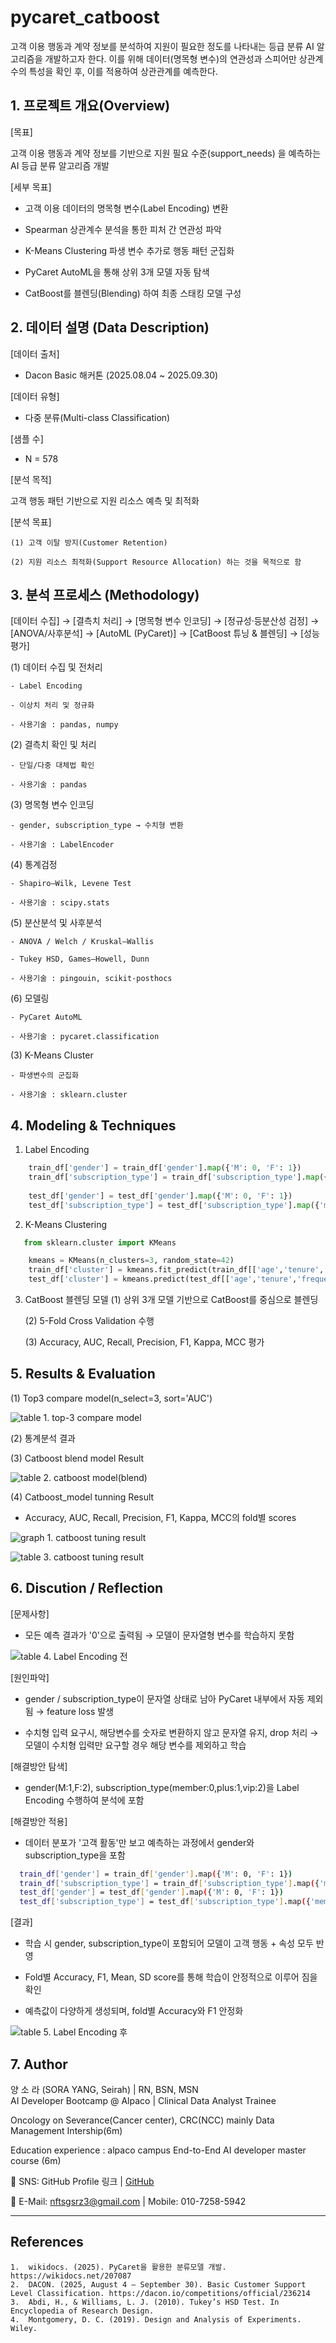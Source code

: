 # pycaret_catboost

고객 이용 행동과 계약 정보를 분석하여 지원이 필요한 정도를 나타내는 등급 분류 AI 알고리즘을 개발하고자 한다. 
이를 위해 데이터(명목형 변수)의 연관성과 스피어만 상관계수의 특성을 확인 후, 이를 적용하여 상관관계를 예측한다.   

## 1. 프로젝트 개요(Overview) 

[목표]
  
고객 이용 행동과 계약 정보를 기반으로 지원 필요 수준(support_needs) 을 예측하는 AI 등급 분류 알고리즘 개발
  
[세부 목표]
  - 고객 이용 데이터의 명목형 변수(Label Encoding) 변환
  
  - Spearman 상관계수 분석을 통한 피처 간 연관성 파악
	
  - K-Means Clustering 파생 변수 추가로 행동 패턴 군집화
	
  - PyCaret AutoML을 통해 상위 3개 모델 자동 탐색
	
  - CatBoost를 블렌딩(Blending) 하여 최종 스태킹 모델 구성
  
## 2. 데이터 설명 (Data Description)
[데이터 출처]

  - Dacon Basic 해커톤 (2025.08.04 ~ 2025.09.30)
   
[데이터 유형]
  
  - 다중 분류(Multi-class Classification)
  
[샘플 수]
  
  - N = 578
  
[분석 목적]
      
 고객 행동 패턴 기반으로 지원 리소스 예측 및 최적화

[분석 목표]

    (1) 고객 이탈 방지(Customer Retention)

    (2) 지원 리소스 최적화(Support Resource Allocation) 하는 것을 목적으로 함 

## 3. 분석 프로세스 (Methodology)

[데이터 수집] → [결측치 처리] → [명목형 변수 인코딩] → [정규성·등분산성 검정] → [ANOVA/사후분석] → [AutoML (PyCaret)] → [CatBoost 튜닝 & 블렌딩] → [성능 평가]
    
  (1) 데이터 수집 및 전처리 
    
    - Label Encoding 
    
    - 이상치 처리 및 정규화

    - 사용기술 : pandas, numpy
  
  (2) 결측치 확인 및 처리 
  
    - 단일/다중 대체법 확인

    - 사용기술 : pandas
  
  (3) 명목형 변수 인코딩

    - gender, subscription_type → 수치형 변환

    - 사용기술 : LabelEncoder
      
  (4) 통계검정

    - Shapiro–Wilk, Levene Test

    - 사용기술 : scipy.stats
      
  (5) 분산분석 및 사후분석

    - ANOVA / Welch / Kruskal–Wallis

    - Tukey HSD, Games–Howell, Dunn

    - 사용기술 : pingouin, scikit-posthocs
      
  (6) 모델링

    - PyCaret AutoML

    - 사용기술 : pycaret.classification
      
  (3) K-Means Cluster

    - 파생변수의 군집화 
    
    - 사용기술 : sklearn.cluster

  
## 4. Modeling & Techniques
 1) Label Encoding
```python  
    train_df['gender'] = train_df['gender'].map({'M': 0, 'F': 1})
    train_df['subscription_type'] = train_df['subscription_type'].map({'member': 0, 'plus': 1, 'vip': 2})
    
    test_df['gender'] = test_df['gender'].map({'M': 0, 'F': 1})
    test_df['subscription_type'] = test_df['subscription_type'].map({'member': 0, 'plus': 1, 'vip': 2}) 
```

 2) K-Means Clustering
```python
   from sklearn.cluster import KMeans

    kmeans = KMeans(n_clusters=3, random_state=42)
    train_df['cluster'] = kmeans.fit_predict(train_df[['age','tenure','frequent','payment_interval','contract_length','after_interaction']])
    test_df['cluster'] = kmeans.predict(test_df[['age','tenure','frequent','payment_interval','contract_length','after_interaction']])
```

 3)  CatBoost 블렌딩 모델
    (1)	상위 3개 모델 기반으로 CatBoost를 중심으로 블렌딩

	  (2)	5-Fold Cross Validation 수행

	  (3)	Accuracy, AUC, Recall, Precision, F1, Kappa, MCC 평가
    

    
## 5. Results & Evaluation
 (1) Top3 compare model(n_select=3, sort='AUC')
  
  ![table 1. top-3 compare model](https://github.com/seirah-yang/pycaret_catboost/blob/main/top3_model.png)

 (2) 통계분석 결과 
 
 (3) Catboost blend model Result
  
  ![table 2. catboost model(blend)](https://github.com/seirah-yang/pycaret_catboost/blob/main/catboost_final(blend).png)
  
 (4) Catboost_model tunning Result
    
   - Accuracy, AUC, Recall, Precision, F1, Kappa, MCC의 fold별 scores
 
  ![graph 1. catboost tuning result](https://github.com/seirah-yang/pycaret_catboost/blob/main/catboot_tuningresult.png)
  
  ![table 3. catboost tuning result](https://github.com/seirah-yang/pycaret_catboost/blob/main/catboost_tuned.png)
 
## 6. Discution / Reflection
 [문제사항]
    
  - 모든 예측 결과가 '0'으로 출력됨
    → 모델이 문자열형 변수를 학습하지 못함 
 
  ![table 4. Label Encoding 전](https://github.com/seirah-yang/pycaret_catboost/blob/main/beforeLE.png)

 [원인파악]
  
  - gender / subscription_type이 문자열 상태로 남아 PyCaret 내부에서 자동 제외됨
    → feature loss 발생
    
  - 수치형 입력 요구시, 해당변수를 숫자로 변환하지 않고 문자열 유지, drop 처리
    → 모델이 수치형 입력만 요구할 경우 해당 변수를 제외하고 학습

 [해결방안 탐색]
    
  - gender(M:1,F:2), subscription_type(member:0,plus:1,vip:2)을 Label Encoding 수행하여 분석에 포함
    
 [해결방안 적용]  
    
  - 데이터 분포가 '고객 활동'만 보고 예측하는 과정에서 gender와 subscription_type을 포함

```bash
  train_df['gender'] = train_df['gender'].map({'M': 0, 'F': 1})
  train_df['subscription_type'] = train_df['subscription_type'].map({'member': 0, 'plus': 1, 'vip': 2})
  test_df['gender'] = test_df['gender'].map({'M': 0, 'F': 1})
  test_df['subscription_type'] = test_df['subscription_type'].map({'member': 0, 'plus': 1, 'vip': 2})
```  
 [결과]

  - 학습 시 gender, subscription_type이 포함되어 모델이 고객 행동 + 속성 모두 반영
    
  - Fold별 Accuracy, F1, Mean, SD score를 통해 학습이 안정적으로 이루어 짐을 확인
    
  - 예측값이 다양하게 생성되며, fold별 Accuracy와 F1 안정화
    
 ![table 5. Label Encoding 후](https://github.com/seirah-yang/pycaret_catboost/blob/main/after_LEpng)
     
## 7. Author
양 소 라 (SORA YANG, Seirah) | RN, BSN, MSN  
AI Developer Bootcamp @ Alpaco | Clinical Data Analyst Trainee
    
Oncology on Severance(Cancer center), CRC(NCC) mainly Data Management Intership(6m) 
    
Education experience : alpaco campus End-to-End AI developer master course (6m)
   
  💬 SNS: GitHub Profile 링크  |  [GitHub](https://github.com/SeIRah)

  💬 E-Mail: nftsgsrz3@gmail.com | Mobile: 010-7258-5942
   
-------------------------------------------------------------------------------------
## References
	1.	wikidocs. (2025). PyCaret을 활용한 분류모델 개발. https://wikidocs.net/207087
	2.	DACON. (2025, August 4 – September 30). Basic Customer Support Level Classification. https://dacon.io/competitions/official/236214
	3.	Abdi, H., & Williams, L. J. (2010). Tukey’s HSD Test. In Encyclopedia of Research Design.
	4.	Montgomery, D. C. (2019). Design and Analysis of Experiments. Wiley.
